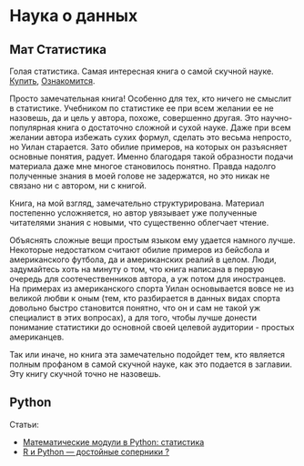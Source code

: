 Наука о данных
==============

Мат Статистика
--------------

Голая статистика. Самая интересная книга о самой скучной науке. [Купить](https://www.mann-ivanov-ferber.ru/books/golaya-statistika/), [Ознакомится](https://yadi.sk/i/K-EvMRpp3VtwmY).

Просто замечательная книга! Особенно для тех, кто ничего не смыслит в статистике. 
Учебником по статистике ее при всем желании ее не назовешь, да и цель у автора, похоже, совершенно другая. 
Это научно-популярная книга о достаточно сложной и сухой науке. Даже при всем желании автора избежать сухих формул, сделать это весьма непросто, но Уилан старается. Зато обилие примеров, на которых он разъясняет основные понятия, радует. Именно благодаря такой образности подачи материала даже мне многое становилось понятно. Правда надолго полученные знания в моей голове не задержатся, но это никак не связано ни с автором, ни с книгой.

Книга, на мой взгляд, замечательно структурирована. Материал постепенно усложняется, но автор увязывает уже полученные читателями знания с новыми, что существенно облегчает чтение. 

Объяснять сложные вещи простым языком ему удается намного лучше. Некоторые недостатком считают обилие примеров из бейсбола и американского футбола, да и американских реалий в целом. Люди, задумайтесь хоть на минуту о том, что книга написана в первую очередь для соотечественников автора, а уж потом для иностранцев. На примерах из американского спорта Уилан основывается вовсе не из великой любви к оным (тем, кто разбирается в данных видах спорта довольно быстро становится понятно, что он и сам не такой уж специалист в этих вопросах), а для того, чтобы лучше донести понимание статистики до основной своей целевой аудитории - простых американцев.

Так или иначе, но книга эта замечательно подойдет тем, кто является полным профаном в самой скучной науке, как это подается в заглавии. Эту книгу скучной точно не назовешь.

Python
------

Статьи:

* [Математические модули в Python: статистика](https://code.tutsplus.com/ru/tutorials/mathematical-modules-in-python-statistics--cms-27750)
* [R и Python — достойные соперники ?](https://habr.com/company/piter/blog/263457/)
